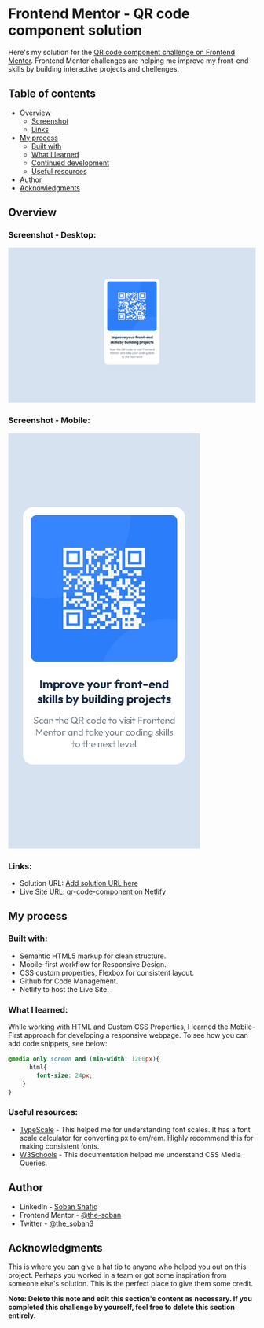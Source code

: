 # **Frontend Mentor - QR code component solution**


Here's my solution for the [QR code component challenge on Frontend Mentor](https://www.frontendmentor.io/challenges/qr-code-component-iux_sIO_H). Frontend Mentor challenges are helping me improve my front-end skills by building interactive projects and chellenges. 

## Table of contents

- [Overview](#overview)
  - [Screenshot](#screenshot)
  - [Links](#links)
- [My process](#my-process)
  - [Built with](#built-with)
  - [What I learned](#what-i-learned)
  - [Continued development](#continued-development)
  - [Useful resources](#useful-resources)
- [Author](#author)
- [Acknowledgments](#acknowledgments)


## Overview

### Screenshot - Desktop:

![](./images/ss-desktop.jpeg)

### Screenshot - Mobile:

![](./images/ss-mobile.jpeg)



### Links:

- Solution URL: [Add solution URL here](https://your-solution-url.com)
- Live Site URL: [qr-code-component on Netlify](https://qr-code-componentfm.netlify.app)

## My process

### Built with:

- Semantic HTML5 markup for clean structure.
- Mobile-first workflow for Responsive Design.
- CSS custom properties, Flexbox for consistent layout.
- Github for Code Management.
- Netlify to host the Live Site.


### What I learned:

While working with HTML and Custom CSS Properties, I learned the Mobile-First approach for developing a responsive webpage.
To see how you can add code snippets, see below:

```css
@media only screen and (min-width: 1200px){
      html{
        font-size: 24px;
    }
}
```

### Useful resources:

- [TypeScale](https://typescale.com/) - This helped me for understanding font scales. It has a font scale calculator for converting px to em/rem. Highly recommend this for making consistent fonts.
- [W3Schools](https://www.w3schools.com/css/css3_mediaqueries.asp) - This documentation helped me understand CSS Media Queries.


## Author

- LinkedIn - [Soban Shafiq](https://www.linkedin.com/in/soban-shafiq-6085531a4/)
- Frontend Mentor - [@the-soban](https://www.frontendmentor.io/profile/the-soban)
- Twitter - [@the_soban3](https://www.twitter.com/the_soban3)


## Acknowledgments

This is where you can give a hat tip to anyone who helped you out on this project. Perhaps you worked in a team or got some inspiration from someone else's solution. This is the perfect place to give them some credit.

**Note: Delete this note and edit this section's content as necessary. If you completed this challenge by yourself, feel free to delete this section entirely.**

